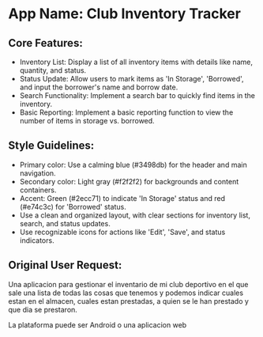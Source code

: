 # **App Name**: Club Inventory Tracker

## Core Features:

- Inventory List: Display a list of all inventory items with details like name, quantity, and status.
- Status Update: Allow users to mark items as 'In Storage', 'Borrowed', and input the borrower's name and borrow date.
- Search Functionality: Implement a search bar to quickly find items in the inventory.
- Basic Reporting: Implement a basic reporting function to view the number of items in storage vs. borrowed.

## Style Guidelines:

- Primary color: Use a calming blue (#3498db) for the header and main navigation.
- Secondary color: Light gray (#f2f2f2) for backgrounds and content containers.
- Accent: Green (#2ecc71) to indicate 'In Storage' status and red (#e74c3c) for 'Borrowed' status.
- Use a clean and organized layout, with clear sections for inventory list, search, and status updates.
- Use recognizable icons for actions like 'Edit', 'Save', and status indicators.

## Original User Request:
Una aplicacion para gestionar el inventario de mi club deportivo en el que sale una lista de todas las cosas que tenemos y podemos indicar cuales estan en el almacen, cuales estan prestadas, a quien se le han prestado y que dia se prestaron.

La plataforma puede ser Android o una aplicacion web
  